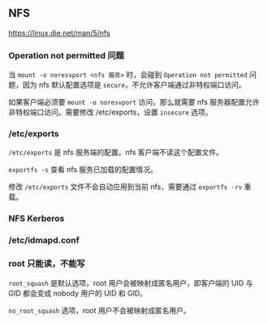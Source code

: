 ## NFS

https://linux.die.net/man/5/nfs

### Operation not permitted 问题

当 `mount -o noresvport <nfs 服务>` 时，会碰到 `Operation not permitted` 问题，因为 nfs 默认配置选项是 `secure`，不允许客户端通过非特权端口访问。

如果客户端必须要 `mount -o noresvport` 访问，那么就需要 nfs 服务器配置允许非特权端口访问。需要修改 /etc/exports，设置 `insecure` 选项。

### /etc/exports

`/etc/exports` 是 nfs 服务端的配置。nfs 客户端不读这个配置文件。

`exportfs -s` 查看 nfs 服务已加载的配置情况。

修改 `/etc/exports` 文件不会自动应用到当前 nfs，需要通过 `exportfs -rv` 重载。


### NFS Kerberos


### /etc/idmapd.conf


### root 只能读，不能写

`root_squash` 是默认选项，root 用户会被映射成匿名用户，即客户端的 UID 与 GID 都会变成 nobody 用户的 UID 和 GID。

`no_root_squash` 选项，root 用户不会被映射成匿名用户。
